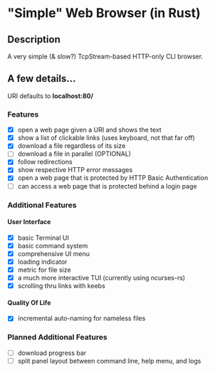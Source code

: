 # "Simple" Web Browser (in Rust)

## Description
A very simple (& slow?) TcpStream-based HTTP-only CLI browser.

## A few details...
URI defaults to **localhost:80/**

### Features
- [x] open a web page given a URI and shows the text
- [x] show a list of clickable links (uses keyboard, not that far off)
- [x] download a file regardless of its size
- [ ] download a file in parallel (OPTIONAL)
- [x] follow redirections
- [x] show respective HTTP error messages
- [x] open a web page that is protected by HTTP Basic Authentication
- [ ] can access a web page that is protected behind a login page

### Additional Features
#### User Interface
- [x] basic Terminal UI
- [x] basic command system
- [x] comprehensive UI menu
- [x] loading indicator
- [x] metric for file size
- [x] a much more interactive TUI (currently using ncurses-rs)
- [x] scrolling thru links with keebs

#### Quality Of Life
- [x] incremental auto-naming for nameless files

### Planned Additional Features
- [ ] download progress bar
- [ ] split panel layout between command line, help menu, and logs
